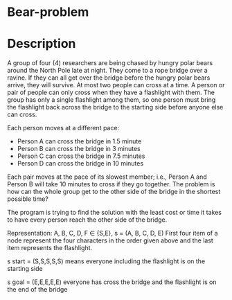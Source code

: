 # Bear-problem


# Description
A group of four (4) researchers are being chased by hungry polar bears around the North Pole late at night. They come to a rope bridge over a ravine. If they can all get over the bridge before the hungry polar bears arrive, they will survive.
At most two people can cross at a time. A person or pair of people can only cross when they have a flashlight with them. The group has only a single flashlight among them, so one person must bring the flashlight back across the bridge to the starting side before anyone else can cross.

Each person moves at a different pace:

- Person A can cross the bridge in 1.5 minute
- Person B can cross the bridge in 3 minutes 
- Person C can cross the bridge in 7.5 minutes
- Person D can cross the bridge in 10 minutes

Each pair moves at the pace of its slowest member; i.e., Person A and Person B will take 10 minutes to cross if they go together. The problem is how can the whole group get to the other side of the bridge in the shortest possible time?

The program is trying to find the solution with the least cost or time it takes to have every person reach the other side of the bridge.


Representation: A, B, C, D, F ∈ {S,E}, s = (A, B, C, D, E)
First four item of a node represent the four characters in the order given above and the last
item represents the flashlight.

s start = (S,S,S,S,S) means everyone including the flashlight is on the starting side

s goal = (E,E,E,E,E) everyone has cross the bridge and the flashlight is on the end of the bridge




